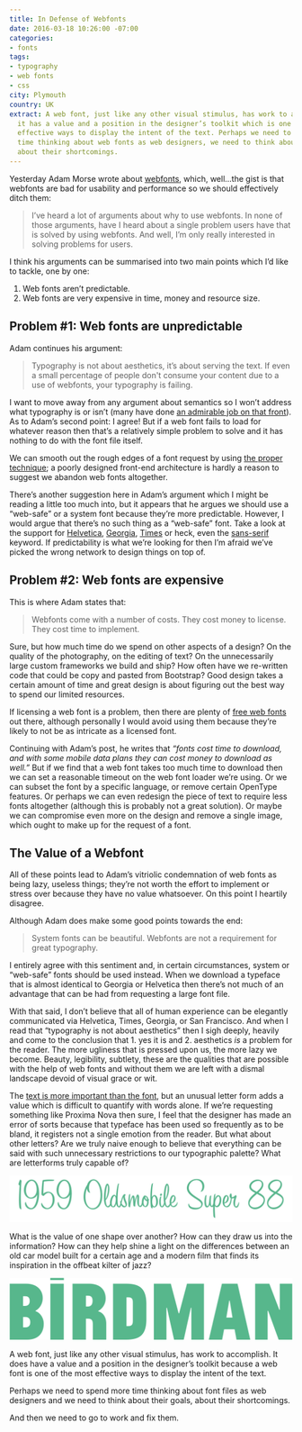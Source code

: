 ```yaml
---
title: In Defense of Webfonts
date: 2016-03-18 10:26:00 -07:00
categories:
- fonts
tags:
- typography
- web fonts
- css
city: Plymouth
country: UK
extract: A web font, just like any other visual stimulus, has work to accomplish and
  it has a value and a position in the designer’s toolkit which is one of the most
  effective ways to display the intent of the text. Perhaps we need to spend more
  time thinking about web fonts as web designers, we need to think about their goals,
  about their shortcomings.
---
```


Yesterday Adam Morse wrote about [webfonts](http://mrmrs.io/writing/2016/03/17/webfonts/), which, well...the gist is that webfonts are bad for usability and performance so we should effectively ditch them:

> I’ve heard a lot of arguments about why to use webfonts. In none of those arguments, have I heard about a single problem users have that is solved by using webfonts. And well, I’m only really interested in solving problems for users.

I think his arguments can be summarised into two main points which I’d like to tackle, one by one:

1. Web fonts aren’t predictable.
2. Web fonts are very expensive in time, money and resource size.


## Problem #1: Web fonts are unpredictable

Adam continues his argument:

> Typography is not about aesthetics, it’s about serving the text. If even a small percentage of people don't consume your content due to a use of webfonts, your typography is failing.

I want to move away from any argument about semantics so I won’t address what typography is or isn’t (many have done [an admirable job on that front](http://practicaltypography.com/what-is-typography.html)). As to Adam’s second point: I agree! But if a web font fails to load for whatever reason then that’s a relatively simple problem to solve and it has nothing to do with the font file itself.

We can smooth out the rough edges of a font request by using [the proper technique](https://css-tricks.com/loading-web-fonts-with-the-web-font-loader/); a poorly designed front-end architecture is hardly a reason to suggest we abandon web fonts altogether.

There’s another suggestion here in Adam’s argument which I might be reading a little too much into, but it appears that he argues we should use a “web-safe” or a system font because they’re more predictable. However, I would argue that there’s no such thing as a “web-safe” font. Take a look at the support for [Helvetica](http://fontfamily.io/helvetica), [Georgia](http://fontfamily.io/georgia), [Times](http://fontfamily.io/times) or heck, even the [sans-serif](http://fontfamily.io/sans-serif) keyword. If predictability is what we’re looking for then I’m afraid we’ve picked the wrong network to design things on top of.


## Problem #2: Web fonts are expensive

This is where Adam states that:

> Webfonts come with a number of costs. They cost money to license. They cost time to implement.

Sure, but how much time do we spend on other aspects of a design? On the quality of the photography, on the editing of text? On the unnecessarily large custom frameworks we build and ship? How often have we re-written code that could be copy and pasted from Bootstrap? Good design takes a certain amount of time and great design is about figuring out the best way to spend our limited resources.

If licensing a web font is a problem, then there are plenty of [free web fonts](https://www.google.com/fonts) out there,  although personally I would avoid using them because they’re likely to not be as intricate as a licensed font.

Continuing with Adam’s post, he writes that *“fonts cost time to download, and with some mobile data plans they can cost money to download as well.”* But if we find that a web font takes too much time to download then we can set a reasonable timeout on the web font loader we’re using. Or we can subset the font by a specific language, or remove certain OpenType features. Or perhaps we can even redesign the piece of text to require less fonts altogether (although this is probably not a great solution). Or maybe we can compromise even more on the design and remove a single image, which ought to make up for the request of a font.

## The Value of a Webfont

All of these points lead to Adam’s vitriolic condemnation of web fonts as being lazy, useless things; they’re not worth the effort to implement or stress over because they have no value whatsoever. On this point I heartily disagree.

Although Adam does make some good points towards the end:

> System fonts can be beautiful.
> Webfonts are not a requirement for great typography.

I entirely agree with this sentiment and, in certain circumstances, system or “web-safe” fonts should be used instead. When we download a typeface that is almost identical to Georgia or Helvetica then there’s not much of an advantage that can be had from requesting a large font file.

With that said, I don’t believe that all of human experience can be elegantly communicated via Helvetica, Times, Georgia, or San Francisco. And when I read that “typography is not about aesthetics” then I sigh deeply, heavily and come to the conclusion that 1. yes it is and 2. aesthetics *is* a problem for the reader. The more ugliness that is pressed upon us, the more lazy we become. Beauty, legibility, subtlety, these are the qualities that are possible with the help of web fonts and without them we are left with a dismal landscape devoid of visual grace or wit.

The [text is more important than the font](https://robinrendle.com/essays/new-web-typography/), but an unusual letter form adds a value which is difficult to quantify with words alone. If we’re requesting something like Proxima Nova then sure, I feel that the designer has made an error of sorts because that typeface has been used so frequently as to be bland, it registers not a single emotion from the reader. But what about other letters? Are we truly naive enough to believe that everything can be said with such unnecessary restrictions to our typographic palette? What are letterforms truly capable of?

![Image of text set in SignPainter by House Industries](/uploads/oldsmobile.png)

What is the value of one shape over another? How can they draw us into the information? How can they help shine a light on the differences between an old car model built for a certain age and a modern film that finds its inspiration in the offbeat kilter of jazz?

![Image of text set in JeanLuc](/uploads/birdman.svg)

A web font, just like any other visual stimulus, has work to accomplish. It does have a value and a position in the designer’s toolkit because a web font is one of the most effective ways to display the intent of the text.

Perhaps we need to spend more time thinking about font files as web designers and we need to think about their goals, about their shortcomings.

And then we need to go to work and fix them.
